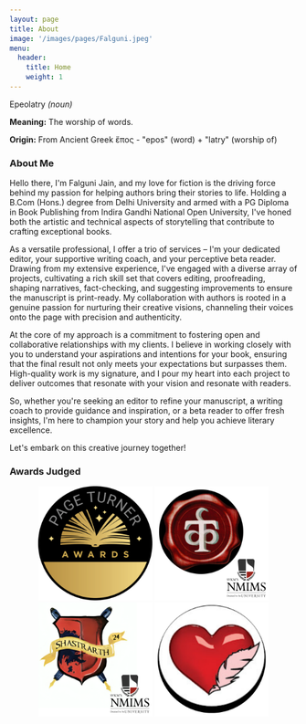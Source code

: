 ```yaml
---
layout: page
title: About
image: '/images/pages/Falguni.jpeg'
menu: 
  header:
    title: Home
    weight: 1
---
```


Epeolatry *(noun)* 

**Meaning:** The worship of words.

**Origin:** From Ancient Greek ἔπος - "epos" (word) + "latry" (worship of)

### About Me
Hello there, I'm Falguni Jain, and my love for fiction is the driving force behind my passion for helping authors bring their stories to life. Holding a B.Com (Hons.) degree from Delhi University and armed with a PG Diploma in Book Publishing from Indira Gandhi National Open University, I've honed both the artistic and technical aspects of storytelling that contribute to crafting exceptional books.

As a versatile professional, I offer a trio of services – I'm your dedicated editor, your supportive writing coach, and your perceptive beta reader. Drawing from my extensive experience, I've engaged with a diverse array of projects, cultivating a rich skill set that covers editing, proofreading, shaping narratives, fact-checking, and suggesting improvements to ensure the manuscript is print-ready. My collaboration with authors is rooted in a genuine passion for nurturing their creative visions, channeling their voices onto the page with precision and authenticity.

At the core of my approach is a commitment to fostering open and collaborative relationships with my clients. I believe in working closely with you to understand your aspirations and intentions for your book, ensuring that the final result not only meets your expectations but surpasses them. High-quality work is my signature, and I pour my heart into each project to deliver outcomes that resonate with your vision and resonate with readers.

So, whether you're seeking an editor to refine your manuscript, a writing coach to provide guidance and inspiration, or a beta reader to offer fresh insights, I'm here to champion your story and help you achieve literary excellence. 

Let's embark on this creative journey together!

### Awards Judged
<div style="white-space: normal; text-align: center;">
  <img src="/images/posts/PTA.png" alt="Page Turner Awards" style="width:200px;height:200px; display: inline-block;">
  <img src="/images/posts/Tarkshetra.png" alt="Tarkshetra 2025 – NMIMS School of Branding & Advertising Debating Fest" style="width:200px;height:200px; display: inline-block;">
  <img src="/images/posts/Shastrarth-2024.png" alt="Shastrarth 2024 – NMIMS Debating Fest" style="width:200px;height:200px; display: inline-block;">
  <img src="/images/posts/Lets-write-publication.png" alt="Let's Write Publication Writing Contest 2023" style="width:200px;height:200px; display: inline-block;">
</div>

